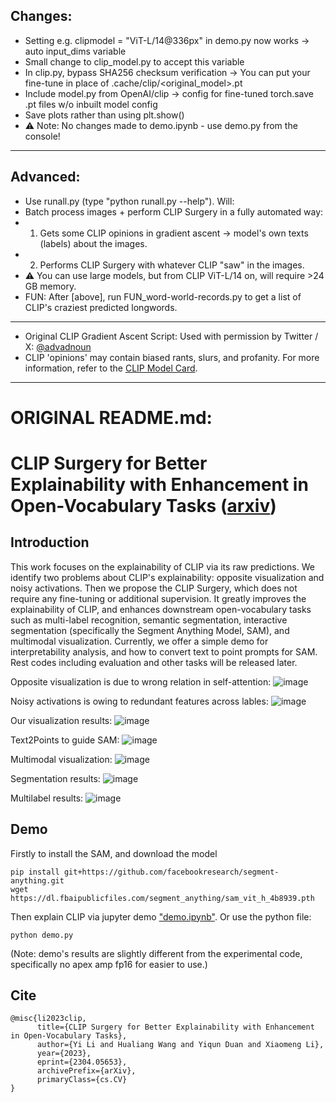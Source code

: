 ## Changes:

- Setting e.g. clipmodel = "ViT-L/14@336px" in demo.py now works -> auto input_dims variable
- Small change to clip_model.py to accept this variable
- In clip.py, bypass SHA256 checksum verification -> You can put your fine-tune in place of .cache/clip/<original_model>.pt
- Include model.py from OpenAI/clip -> config for fine-tuned torch.save .pt files w/o inbuilt model config
- Save plots rather than using plt.show()
- ⚠️ Note: No changes made to demo.ipynb - use demo.py from the console!

----
## Advanced:

- Use runall.py (type "python runall.py --help"). Will:
- Batch process images + perform CLIP Surgery in a fully automated way:
- 1. Gets some CLIP opinions in gradient ascent -> model's own texts (labels) about the images.
- 2. Performs CLIP Surgery with whatever CLIP "saw" in the images.
- ⚠️ You can use large models, but from CLIP ViT-L/14 on, will require >24 GB memory. 
- FUN: After [above], run FUN_word-world-records.py to get a list of CLIP's craziest predicted longwords.

---
- Original CLIP Gradient Ascent Script: Used with permission by Twitter / X: [@advadnoun](https://twitter.com/advadnoun)
- CLIP 'opinions' may contain biased rants, slurs, and profanity. For more information, refer to the [CLIP Model Card](https://github.com/openai/CLIP/blob/main/model-card.md).

------------

# ORIGINAL README.md:
# CLIP Surgery for Better Explainability with Enhancement in Open-Vocabulary Tasks ([arxiv](https://arxiv.org/abs/2304.05653))

## Introduction

This work focuses on the explainability of CLIP via its raw predictions. We identify two problems about CLIP's explainability: opposite visualization and noisy activations. Then we propose the CLIP Surgery, which does not require any fine-tuning or additional supervision. It greatly improves the explainability of CLIP, and enhances downstream open-vocabulary tasks such as multi-label recognition, semantic segmentation, interactive segmentation (specifically the Segment Anything Model, SAM), and multimodal visualization. Currently, we offer a simple demo for interpretability analysis, and how to convert text to point prompts for SAM. Rest codes including evaluation and other tasks will be released later.

Opposite visualization is due to wrong relation in self-attention:
![image](figs/fig1.jpg)

Noisy activations is owing to redundant features across lables:
![image](figs/fig2.jpg)

Our visualization results:
![image](figs/fig3.jpg)

Text2Points to guide SAM:
![image](figs/fig4.jpg)

Multimodal visualization:
![image](figs/fig5.jpg)

Segmentation results:
![image](figs/fig6.jpg)

Multilabel results:
![image](figs/fig7.jpg)

## Demo

Firstly to install the SAM, and download the model
```
pip install git+https://github.com/facebookresearch/segment-anything.git
wget https://dl.fbaipublicfiles.com/segment_anything/sam_vit_h_4b8939.pth
```

Then explain CLIP via jupyter demo ["demo.ipynb"](https://github.com/xmed-lab/CLIP_Surgery/blob/master/demo.ipynb).
Or use the python file:
```
python demo.py
```
(Note: demo's results are slightly different from the experimental code, specifically no apex amp fp16 for easier to use.)

## Cite
```
@misc{li2023clip,
      title={CLIP Surgery for Better Explainability with Enhancement in Open-Vocabulary Tasks}, 
      author={Yi Li and Hualiang Wang and Yiqun Duan and Xiaomeng Li},
      year={2023},
      eprint={2304.05653},
      archivePrefix={arXiv},
      primaryClass={cs.CV}
}
```
